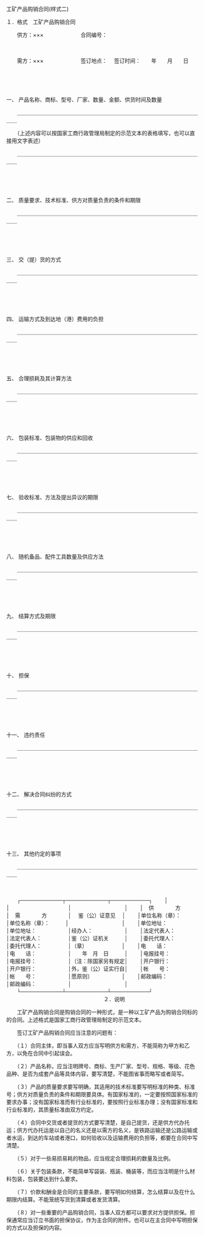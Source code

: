 



工矿产品购销合同(样式二)



 １．格式　工矿产品购销合同　　

　　供方：×××　　　　　　　合同编号：

　　

　　需方：×××　　　　　　　签订地点： 　签订时间：　　年　　月　　日

　　

　　

一、
产品名称、商标、型号、厂家、数量、金额、供货时间及数量

　　＿＿＿＿＿＿＿＿＿＿＿＿＿＿＿＿＿＿＿＿＿＿＿＿＿＿＿＿＿＿＿＿＿＿＿＿

　　（上述内容可以按国家工商行政管理局制定的示范文本的表格填写，也可以直接用文字表述）

　　＿＿＿＿＿＿＿＿＿＿＿＿＿＿＿＿＿＿＿＿＿＿＿＿＿＿＿＿＿＿＿＿＿＿＿＿

　　

　　

二、
质量要求、技术标准、供方对质量负责的条件和期限

　　＿＿＿＿＿＿＿＿＿＿＿＿＿＿＿＿＿＿＿＿＿＿＿＿＿＿＿＿＿＿＿＿＿＿＿＿

　　

　　

三、
交（提）货的方式

　　＿＿＿＿＿＿＿＿＿＿＿＿＿＿＿＿＿＿＿＿＿＿＿＿＿＿＿＿＿＿＿＿＿＿＿＿

　　

　　

四、
运输方式及到达地（港）费用的负担

　　＿＿＿＿＿＿＿＿＿＿＿＿＿＿＿＿＿＿＿＿＿＿＿＿＿＿＿＿＿＿＿＿＿＿＿＿

　　

　　

五、
合理损耗及其计算方法

　　＿＿＿＿＿＿＿＿＿＿＿＿＿＿＿＿＿＿＿＿＿＿＿＿＿＿＿＿＿＿＿＿＿＿＿＿

　　

　　

六、
包装标准、包装物的供应和回收

　　＿＿＿＿＿＿＿＿＿＿＿＿＿＿＿＿＿＿＿＿＿＿＿＿＿＿＿＿＿＿＿＿＿＿＿＿

　　

　　

七、
验收标准、方法及提出异议的期限

　　＿＿＿＿＿＿＿＿＿＿＿＿＿＿＿＿＿＿＿＿＿＿＿＿＿＿＿＿＿＿＿＿＿＿＿＿

　　

　　

八、
随机备品、配件工具数量及供应方法

　　＿＿＿＿＿＿＿＿＿＿＿＿＿＿＿＿＿＿＿＿＿＿＿＿＿＿＿＿＿＿＿＿＿＿＿＿

　　

　　

九、
结算方式及期限

　　＿＿＿＿＿＿＿＿＿＿＿＿＿＿＿＿＿＿＿＿＿＿＿＿＿＿＿＿＿＿＿＿＿＿＿＿

　　

　　

十、
担保

　　＿＿＿＿＿＿＿＿＿＿＿＿＿＿＿＿＿＿＿＿＿＿＿＿＿＿＿＿＿＿＿＿＿＿＿＿

　　

　　

十一、
违约责任

　　＿＿＿＿＿＿＿＿＿＿＿＿＿＿＿＿＿＿＿＿＿＿＿＿＿＿＿＿＿＿＿＿＿＿＿＿

　　

　　

十二、
解决合同纠纷的方式

　　＿＿＿＿＿＿＿＿＿＿＿＿＿＿＿＿＿＿＿＿＿＿＿＿＿＿＿＿＿＿＿＿＿＿＿＿

　　

　　

十三、
其他约定的事项

　　＿＿＿＿＿＿＿＿＿＿＿＿＿＿＿＿＿＿＿＿＿＿＿＿＿＿＿＿＿＿＿＿＿＿＿＿

　　


　　┌───────────┬───────────┬──────────┐
　　│　　　　　　　　　　　│　　　　　　　　　　　│　　　　　　　　　　│
　　│　供　　　　方　　　　│　需　　　　方　　　　│　 鉴（公）证意见　 │
　　│单位名称（章）：　　　│单位名称（章）：　　　│　　　　　　　　　　│
　　│单位地址：　　　　　　│单位地址：　　　　　　│经办人：　　　　　　│
　　│法定代表人：　　　　　│法定代表人：　　　　　│鉴（公）证机关　　　│
　　│委托代理人：　　　　　│委托代理人：　　　　　│（章）　　　　　　　│
　　│电　　话：　　　　　　│电　　话：　　　　　　│　　年　月　日　　　│
　　│电报挂号：　　　　　　│电报挂号：　　　　　　│〔注：除国家另有规定│
　　│开户银行：　　　　　　│开户银行：　　　　　　│外，鉴（公）证实行自│
　　│帐　　号：　　　　　　│帐　　号：　　　　　　│愿原则〕　　　　　　│
　　│邮政编码：　　　　　　│邮政编码：　　　　　　│　　　　　　　　　　│
　　└───────────┴───────────┴──────────┘
　　
　　　　　　　　　　　　　　　　２．说明　　

　　工矿产品购销合同是购销合同的一种形式，是一种以工矿产品为购销合同标的的合同。上述格式是国家工商行政管理局制定的示范文本。

　　签订工矿产品购销合同应当注意的问题有：

　　（１）合同主体，即当事人双方应当写明供方和需方，不能简称为甲方和乙方，以免在合同中引起误会。

　　（２）产品名称，应当注明牌号、商标、生产厂家、型号、规格、等级、花色品种、是否为成套产品等具体内容，要写清楚，不能图省事而略写或者简写。

　　（３）产品的质量要求要写明确，其适用的技术标准要写明标准的种类、标准号；供方对质量负责的条件和期限要具体。有国家标准的，一定要按照国家标准的要求办事；没有国家标准而有行业标准的，要按照行业标准办理；没有国家标准和行业标准的，其质量标准由双方约定。

　　（４）合同中交货或者提货的方式要写清楚，是自己提货，还是供方代办托运；供方代办托运是以自己的名义还是以需方的名义，是铁路运输还是公路运输或者水运，到达的车站或者港口，如何验收以及运输费用的负担等，都要在合同中写清楚。

　　（５）对于一些易损易耗的物品，应当规定合理损耗的数量及比例。

　　（６）关于包装条款，不能简单写袋装、瓶装、桶装等，而应当注明是什么材料包装，包装要达到什么要求。

　　（７）价款和酬金是合同的主要条款，要写明如何结算，怎么结算以及在什么期限内结算。不能笼统写货到清算或者发货清算。

　　（８）对一些重要的产品购销合同，当事人双方都可以要求对方提供担保。担保通常应当订立书面的担保协议，作为主合同的附件。也可以在主合同中写明担保的方式以及担保的内容。